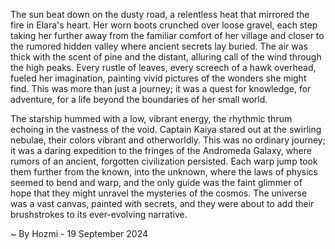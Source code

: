 
The sun beat down on the dusty road, a relentless heat that mirrored the fire in Elara's heart. Her worn boots crunched over loose gravel, each step taking her further away from the familiar comfort of her village and closer to the rumored hidden valley where ancient secrets lay buried. The air was thick with the scent of pine and the distant, alluring call of the wind through the high peaks.  Every rustle of leaves, every screech of a hawk overhead, fueled her imagination, painting vivid pictures of the wonders she might find. This was more than just a journey; it was a quest for knowledge, for adventure, for a life beyond the boundaries of her small world.

The starship hummed with a low, vibrant energy, the rhythmic thrum echoing in the vastness of the void.  Captain Kaiya stared out at the swirling nebulae, their colors vibrant and otherworldly. This was no ordinary journey; it was a daring expedition to the fringes of the Andromeda Galaxy, where rumors of an ancient, forgotten civilization persisted. Each warp jump took them further from the known, into the unknown, where the laws of physics seemed to bend and warp, and the only guide was the faint glimmer of hope that they might unravel the mysteries of the cosmos.  The universe was a vast canvas, painted with secrets, and they were about to add their brushstrokes to its ever-evolving narrative. 

~ By Hozmi - 19 September 2024
